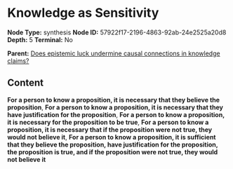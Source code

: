 # Knowledge as Sensitivity

**Node Type:** synthesis
**Node ID:** 57922f17-2196-4863-92ab-24e2525a20d8
**Depth:** 5
**Terminal:** No

**Parent:** [Does epistemic luck undermine causal connections in knowledge claims?](does-epistemic-luck-undermine-causal-connections-in-knowledge-claims-antithesis-20dea690-8aed-4538-a2af-e5493b49cc83.md)

## Content

**For a person to know a proposition, it is necessary that they believe the proposition**, **For a person to know a proposition, it is necessary that they have justification for the proposition**, **For a person to know a proposition, it is necessary for the proposition to be true**, **For a person to know a proposition, it is necessary that if the proposition were not true, they would not believe it**, **For a person to know a proposition, it is sufficient that they believe the proposition, have justification for the proposition, the proposition is true, and if the proposition were not true, they would not believe it**
